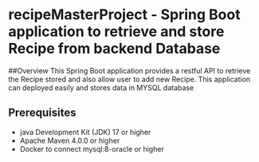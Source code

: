 # recipeMasterProject - Spring Boot application to retrieve and store Recipe from backend Database

##Overview
This Spring Boot application provides a restful API to retrieve the Recipe stored and also allow user to add new Recipe. This application can deployed easily and stores data in MYSQL database 

## Prerequisites
- java Development Kit (JDK) 17 or higher
- Apache Maven 4.0.0 or higher
- Docker to connect mysql:8-oracle or higher
